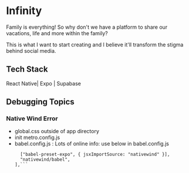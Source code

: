 # Infinity

Family is everything! So why don't we have a platform to share our vacations, life and more within the family?

This is what I want to start creating and I believe it'll transform the stigma behind social media.

## Tech Stack

React Native| Expo | Supabase

## Debugging Topics

### Native Wind Error

- global.css outside of app directory
- init metro.config.js
- babel.config.js : Lots of online info:
  use below in babel.config.js
  ````presets: [
    ["babel-preset-expo", { jsxImportSource: "nativewind" }],
    "nativewind/babel",
  ],```
  ````

